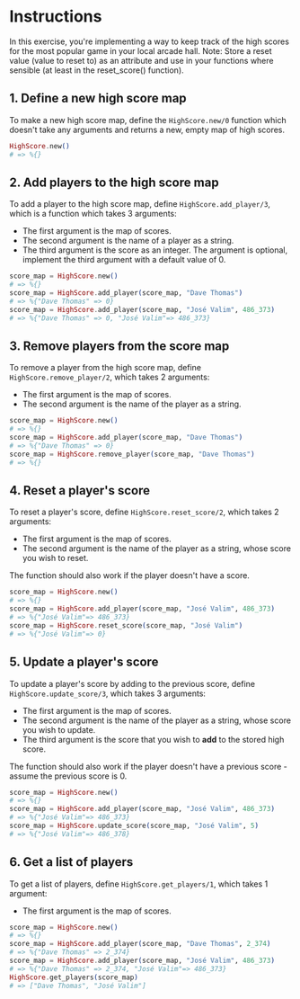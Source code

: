 # Instructions

In this exercise, you're implementing a way to keep track of the high scores for the most popular game in your local arcade hall. Note: Store a reset value (value to reset to) as an attribute and use in your functions where sensible (at least in the reset_score() function).

## 1. Define a new high score map

To make a new high score map, define the `HighScore.new/0` function which doesn't take any arguments and returns a new, empty map of high scores.

```elixir
HighScore.new()
# => %{}
```

## 2. Add players to the high score map

To add a player to the high score map, define `HighScore.add_player/3`, which is a function which takes 3 arguments:

- The first argument is the map of scores.
- The second argument is the name of a player as a string.
- The third argument is the score as an integer. The argument is optional, implement the third argument with a default value of 0.


```elixir
score_map = HighScore.new()
# => %{}
score_map = HighScore.add_player(score_map, "Dave Thomas")
# => %{"Dave Thomas" => 0}
score_map = HighScore.add_player(score_map, "José Valim", 486_373)
# => %{"Dave Thomas" => 0, "José Valim"=> 486_373}
```

## 3. Remove players from the score map

To remove a player from the high score map, define `HighScore.remove_player/2`, which takes 2 arguments:

- The first argument is the map of scores.
- The second argument is the name of the player as a string.

```elixir
score_map = HighScore.new()
# => %{}
score_map = HighScore.add_player(score_map, "Dave Thomas")
# => %{"Dave Thomas" => 0}
score_map = HighScore.remove_player(score_map, "Dave Thomas")
# => %{}
```

## 4. Reset a player's score

To reset a player's score, define `HighScore.reset_score/2`, which takes 2 arguments:

- The first argument is the map of scores.
- The second argument is the name of the player as a string, whose score you wish to reset.

The function should also work if the player doesn't have a score.

```elixir
score_map = HighScore.new()
# => %{}
score_map = HighScore.add_player(score_map, "José Valim", 486_373)
# => %{"José Valim"=> 486_373}
score_map = HighScore.reset_score(score_map, "José Valim")
# => %{"José Valim"=> 0}
```

## 5. Update a player's score

To update a player's score by adding to the previous score, define `HighScore.update_score/3`, which takes 3 arguments:

- The first argument is the map of scores.
- The second argument is the name of the player as a string, whose score you wish to update.
- The third argument is the score that you wish to **add** to the stored high score.

The function should also work if the player doesn't have a previous score - assume the previous score is 0.

```elixir
score_map = HighScore.new()
# => %{}
score_map = HighScore.add_player(score_map, "José Valim", 486_373)
# => %{"José Valim"=> 486_373}
score_map = HighScore.update_score(score_map, "José Valim", 5)
# => %{"José Valim"=> 486_378}
```

## 6. Get a list of players

To get a list of players, define `HighScore.get_players/1`, which takes 1 argument:

- The first argument is the map of scores.

```elixir
score_map = HighScore.new()
# => %{}
score_map = HighScore.add_player(score_map, "Dave Thomas", 2_374)
# => %{"Dave Thomas" => 2_374}
score_map = HighScore.add_player(score_map, "José Valim", 486_373)
# => %{"Dave Thomas" => 2_374, "José Valim"=> 486_373}
HighScore.get_players(score_map)
# => ["Dave Thomas", "José Valim"]
```
